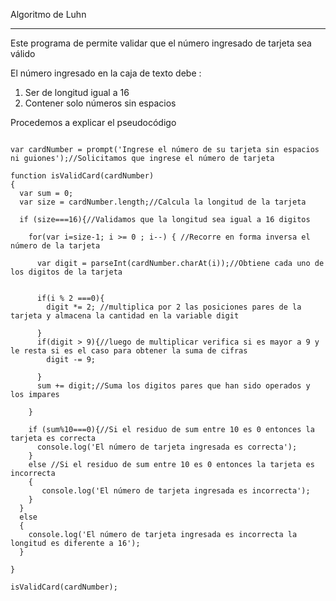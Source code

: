 Algoritmo de Luhn
____________________________
Este programa de permite validar que el número ingresado de tarjeta sea válido

 


 
El número ingresado en la caja de texto  debe :
1. Ser de longitud igual a 16
2. Contener solo números sin espacios

 
 
Procedemos a explicar el pseudocódigo
```[javascript]

var cardNumber = prompt('Ingrese el número de su tarjeta sin espacios ni guiones');//Solicitamos que ingrese el número de tarjeta

function isValidCard(cardNumber)
{
  var sum = 0;
  var size = cardNumber.length;//Calcula la longitud de la tarjeta
  
  if (size===16){//Validamos que la longitud sea igual a 16 digitos 
    
    for(var i=size-1; i >= 0 ; i--) { //Recorre en forma inversa el número de la tarjeta
      
      var digit = parseInt(cardNumber.charAt(i));//Obtiene cada uno de los digitos de la tarjeta
      
      
      if(i % 2 ===0){
        digit *= 2; //multiplica por 2 las posiciones pares de la tarjeta y almacena la cantidad en la variable digit 
        
      }
      if(digit > 9){//luego de multiplicar verifica si es mayor a 9 y le resta si es el caso para obtener la suma de cifras
        digit -= 9;
        
      }
      sum += digit;//Suma los digitos pares que han sido operados y los impares
      
    }
     
    if (sum%10===0){//Si el residuo de sum entre 10 es 0 entonces la tarjeta es correcta
      console.log('El número de tarjeta ingresada es correcta'); 
    }
    else //Si el residuo de sum entre 10 es 0 entonces la tarjeta es incorrecta
    {
       console.log('El número de tarjeta ingresada es incorrecta');
    }
  }
  else
  {
    console.log('El número de tarjeta ingresada es incorrecta la longitud es diferente a 16');
  }
  
}

isValidCard(cardNumber);
